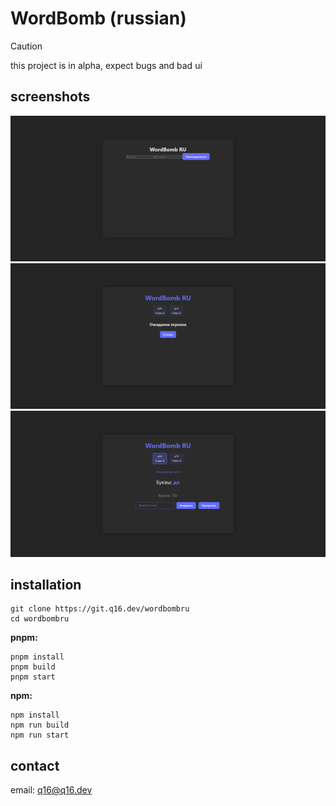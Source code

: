 # WordBomb (russian)
> [!CAUTION]
> this project is in alpha, expect bugs and bad ui
## screenshots
![main menu](./img/main.png)
![lobby](./img/lobby.png)
![game](./img/game.png)
## installation
```
git clone https://git.q16.dev/wordbombru
cd wordbombru
```
**pnpm:**
```
pnpm install
pnpm build
pnpm start
```
**npm:**
```
npm install
npm run build
npm run start
```
## contact
email: [q16@q16.dev](mailto://q16@q16.dev)